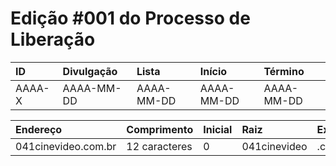 # Edição #001 do Processo de Liberação

|ID|Divulgação|Lista|Início|Término|
|:-|:------|:----|:-----|:------|
|AAAA-X|AAAA-MM-DD|AAAA-MM-DD|AAAA-MM-DD|AAAA-MM-DD|

|Endereço|Comprimento|Inicial|Raiz|Extensão|
|:-------|:----------|:------|:---|:-------|
|041cinevideo.com.br|12 caracteres|0|041cinevideo|.com.br|
